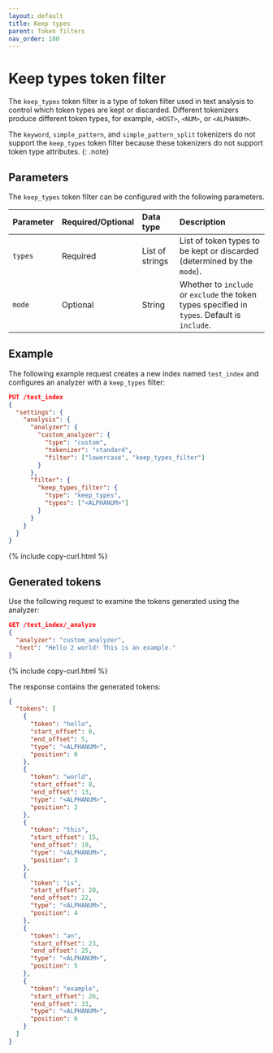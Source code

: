```yaml
---
layout: default
title: Keep types
parent: Token filters
nav_order: 180
---
```


# Keep types token filter

The `keep_types` token filter is a type of token filter used in text analysis to control which token types are kept or discarded. Different tokenizers produce different token types, for example, `<HOST>`, `<NUM>`, or `<ALPHANUM>`.

The `keyword`, `simple_pattern`, and `simple_pattern_split` tokenizers do not support the `keep_types` token filter because these tokenizers do not support token type attributes.
{: .note}

## Parameters

The `keep_types` token filter can be configured with the following parameters.

Parameter | Required/Optional | Data type | Description
:--- | :--- | :--- | :--- 
`types` | Required | List of strings | List of token types to be kept or discarded (determined by the `mode`).
`mode`| Optional | String | Whether to `include` or `exclude` the token types specified in `types`. Default is `include`.
 

## Example

The following example request creates a new index named `test_index` and configures an analyzer with a `keep_types` filter:

```json
PUT /test_index
{
  "settings": {
    "analysis": {
      "analyzer": {
        "custom_analyzer": {
          "type": "custom",
          "tokenizer": "standard",
          "filter": ["lowercase", "keep_types_filter"]
        }
      },
      "filter": {
        "keep_types_filter": {
          "type": "keep_types",
          "types": ["<ALPHANUM>"]
        }
      }
    }
  }
}
```
{% include copy-curl.html %}

## Generated tokens

Use the following request to examine the tokens generated using the analyzer:

```json
GET /test_index/_analyze
{
  "analyzer": "custom_analyzer",
  "text": "Hello 2 world! This is an example."
}
```
{% include copy-curl.html %}

The response contains the generated tokens:

```json
{
  "tokens": [
    {
      "token": "hello",
      "start_offset": 0,
      "end_offset": 5,
      "type": "<ALPHANUM>",
      "position": 0
    },
    {
      "token": "world",
      "start_offset": 8,
      "end_offset": 13,
      "type": "<ALPHANUM>",
      "position": 2
    },
    {
      "token": "this",
      "start_offset": 15,
      "end_offset": 19,
      "type": "<ALPHANUM>",
      "position": 3
    },
    {
      "token": "is",
      "start_offset": 20,
      "end_offset": 22,
      "type": "<ALPHANUM>",
      "position": 4
    },
    {
      "token": "an",
      "start_offset": 23,
      "end_offset": 25,
      "type": "<ALPHANUM>",
      "position": 5
    },
    {
      "token": "example",
      "start_offset": 26,
      "end_offset": 33,
      "type": "<ALPHANUM>",
      "position": 6
    }
  ]
}
```
